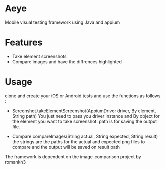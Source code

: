 # Aeye
Mobile visual testing framework
using Java and appium

# Features
* Take element screenshots
* Compare images and have the diffrences highlighted 

# Usage 
clone and create your iOS or Android tests and use the functions as follows : 

* Screenshot.takeElementScreenshot(AppiumDriver driver, By element, String path)
You just need to pass you driver instance and By object for the element you want to take screenshot. path is for saving the output file.

* Compare.compareImages(String actual, String expected, String result)
the strings are the paths for the actual and expected png files to compare and the output will be saved on result path

The framework is dependent on the image-comparison project by romankh3
